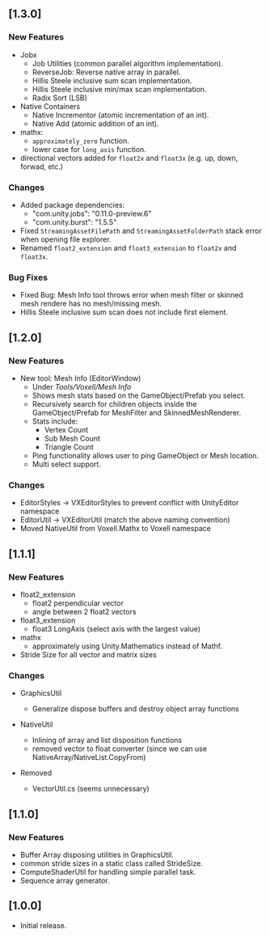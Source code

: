 ## [1.3.0]

### New Features

- Jobx
  - Job Utilities (common parallel algorithm implementation).
  - ReverseJob: Reverse native array in parallel.
  - Hillis Steele inclusive sum scan implementation.
  - Hillis Steele inclusive min/max scan implementation.
  - Radix Sort (LSB)
- Native Containers
  - Native Incrementor (atomic incrementation of an int).
  - Native Add (atomic addition of an int).
- mathx:
  - `approximately_zero` function.
  - lower case for `long_axis` function.
- directional vectors added for `float2x` and `float3x` (e.g. up, down, forwad, etc.)

### Changes

- Added package dependencies:
  - "com.unity.jobs": "0.11.0-preview.6"
  - "com.unity.burst": "1.5.5"
- Fixed `StreamingAssetFilePath` and `StreamingAssetFolderPath` stack error when opening file explorer.
- Renamed `float2_extension` and `float3_extension` to `float2x` and `float3x`.

### Bug Fixes

- Fixed Bug: Mesh Info tool throws error when mesh filter or skinned mesh rendere has no mesh/missing mesh.
- Hillis Steele inclusive sum scan does not include first element.

## [1.2.0]

### New Features

- New tool: Mesh Info (EditorWindow)
  - Under *Tools/Voxell/Mesh Info*
  - Shows mesh stats based on the GameObject/Prefab you select.
  - Recursively search for children objects inside the GameObject/Prefab for MeshFilter and SkinnedMeshRenderer.
  - Stats include:
    - Vertex Count
    - Sub Mesh Count
    - Triangle Count
  - Ping functionality allows user to ping GameObject or Mesh location.
  - Multi select support.

### Changes

- EditorStyles -> VXEditorStyles to prevent conflict with UnityEditor namespace
- EditorUtil -> VXEditorUtil (match the above naming convention)
- Moved NativeUtil from Voxell.Mathx to Voxell namespace

## [1.1.1]

### New Features

- float2_extension
  - float2 perpendicular vector
  - angle between 2 float2 vectors
- float3_extension
  - float3 LongAxis (select axis with the largest value)
- mathx
  - approximately using Unity.Mathematics instead of Mathf.
- Stride Size for all vector and matrix sizes

### Changes

- GraphicsUtil
  - Generalize dispose buffers and destroy object array functions
- NativeUtil
  - Inlining of array and list disposition functions
  - removed vector to float converter (since we can use NativeArray/NativeList.CopyFrom)

- Removed
  - VectorUtil.cs (seems unnecessary)

## [1.1.0]

### New Features

- Buffer Array disposing utilities in GraphicsUtil.
- common stride sizes in a static class called StrideSize.
- ComputeShaderUtil for handling simple parallel task.
- Sequence array generator.

## [1.0.0]

- Initial release.
